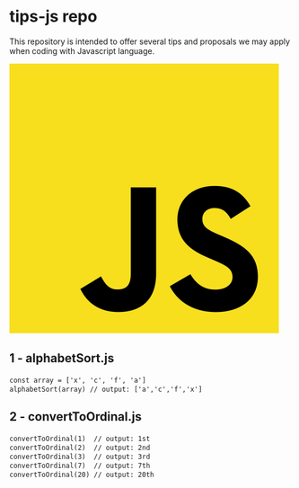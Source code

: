 # tips-js repo
This repository is intended to offer several tips and proposals we may apply when coding with Javascript language.

![](images/js.png)

## 1 - alphabetSort.js
```
const array = ['x', 'c', 'f', 'a']
alphabetSort(array) // output: ['a','c','f','x']
```

## 2 - convertToOrdinal.js
```
convertToOrdinal(1)  // output: 1st
convertToOrdinal(2)  // output: 2nd
convertToOrdinal(3)  // output: 3rd
convertToOrdinal(7)  // output: 7th
convertToOrdinal(20) // output: 20th
```